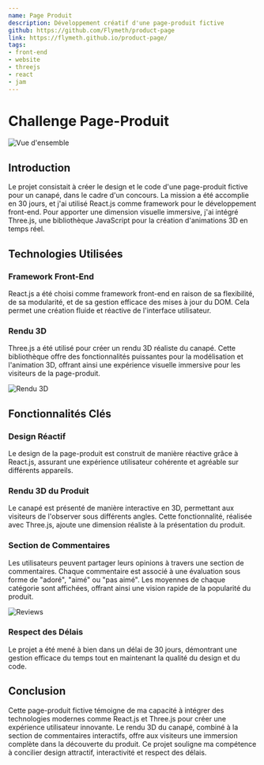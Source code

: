```yaml
---
name: Page Produit
description: Développement créatif d'une page-produit fictive
github: https://github.com/Flymeth/product-page
link: https://flymeth.github.io/product-page/
tags:
- front-end
- website
- threejs
- react
- jam
---
```


# Challenge Page-Produit

![Vue d'ensemble](/cdn/projects/product_page/vue_ensemble.png)

## Introduction

Le projet consistait à créer le design et le code d'une page-produit fictive pour un canapé, dans le cadre d'un concours. La mission a été accomplie en 30 jours, et j'ai utilisé React.js comme framework pour le développement front-end. Pour apporter une dimension visuelle immersive, j'ai intégré Three.js, une bibliothèque JavaScript pour la création d'animations 3D en temps réel.

## Technologies Utilisées

### Framework Front-End

React.js a été choisi comme framework front-end en raison de sa flexibilité, de sa modularité, et de sa gestion efficace des mises à jour du DOM. Cela permet une création fluide et réactive de l'interface utilisateur.

### Rendu 3D

Three.js a été utilisé pour créer un rendu 3D réaliste du canapé. Cette bibliothèque offre des fonctionnalités puissantes pour la modélisation et l'animation 3D, offrant ainsi une expérience visuelle immersive pour les visiteurs de la page-produit.

![Rendu 3D](/cdn/projects/product_page/3d_sofa_model.png)

## Fonctionnalités Clés

### Design Réactif

Le design de la page-produit est construit de manière réactive grâce à React.js, assurant une expérience utilisateur cohérente et agréable sur différents appareils.

### Rendu 3D du Produit

Le canapé est présenté de manière interactive en 3D, permettant aux visiteurs de l'observer sous différents angles. Cette fonctionnalité, réalisée avec Three.js, ajoute une dimension réaliste à la présentation du produit.

### Section de Commentaires

Les utilisateurs peuvent partager leurs opinions à travers une section de commentaires. Chaque commentaire est associé à une évaluation sous forme de "adoré", "aimé" ou "pas aimé". Les moyennes de chaque catégorie sont affichées, offrant ainsi une vision rapide de la popularité du produit.

![Reviews](/cdn/projects/product_page/reviews.png)

### Respect des Délais

Le projet a été mené à bien dans un délai de 30 jours, démontrant une gestion efficace du temps tout en maintenant la qualité du design et du code.

## Conclusion

Cette page-produit fictive témoigne de ma capacité à intégrer des technologies modernes comme React.js et Three.js pour créer une expérience utilisateur innovante. Le rendu 3D du canapé, combiné à la section de commentaires interactifs, offre aux visiteurs une immersion complète dans la découverte du produit. Ce projet souligne ma compétence à concilier design attractif, interactivité et respect des délais.
